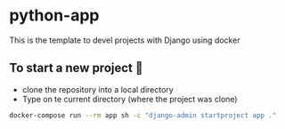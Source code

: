 # python-app

This is the template to devel projects with Django using docker

## To start a new project 🔧
- clone the repository into a local directory
- Type on te current directory (where the project was clone)
```sh
docker-compose run --rm app sh -c "django-admin startproject app ."
```
